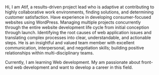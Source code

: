 Hi,
I am Atif, a results-driven project lead who is adaptive at contributing to highly collaborative work environments, finding solutions, and determining customer satisfaction.
Have experience in developing consumer-focused websites using WordPress. Managing multiple projects concurrently through the entire website development life cycle from initial conception through launch.
Identifying the root causes of web application issues and translating complex processes into clear, understandable, and actionable steps.
He is an insightful and valued team member with excellent communication, interpersonal, and negotiation skills; building positive relationships within multi-disciplinary teams.

Currently, I am learning Web development. My am passionate about front-end web development and want to develop a career in this field.

